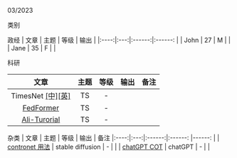 
03/2023

类别

政经
| 文章 | 主题 | 等级 | 输出 | 
|:----:|:---:|:------:|:------: |
| John | 27  |   M    |  |
| Jane | 35  |   F    |  |


科研

| 文章 | 主题 | 等级 | 输出 | 备注
|:----:|:---:|:------:|:------: | ------: |
|TimesNet [[中]](https://mp.weixin.qq.com/s/3I4R2STFAlV-InjSqpxb5Q)[[英]](https://openreview.net/forum?id=ju_Uqw384Oq) | TS  | -    |  | 
| [FedFormer](https://zhuanlan.zhihu.com/p/528131016) | TS  |   -  |  |
| [Ali-Turorial](https://qingsongedu.github.io/timeseries-tutorial-kdd-2022/) | TS  |   -  |  |


杂类
| 文章 | 主题 | 等级 | 输出 | 备注
|:----:|:---:|:------:|:------: |------: |
| [contronet 用法](https://zhuanlan.zhihu.com/p/608610289) | stable diffusion  | -    |  |
| [chatGPT COT](https://github.com/xuangu-fang/Wandering-Spectre/blob/master/%E6%88%91%E5%BF%83/%E7%A7%91%E5%AD%A6%E5%86%99%E4%BD%9C-%E6%88%98%E7%95%A5%E4%B8%8E%E6%8B%BE%E9%81%97.md) | chatGPT  |   -  |  |
